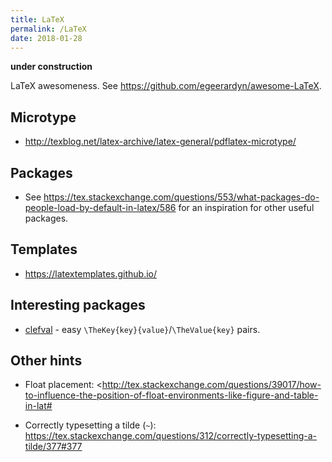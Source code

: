 ```yaml
---
title: LaTeX
permalink: /LaTeX
date: 2018-01-28
---
```


**under construction**

LaTeX awesomeness. See <https://github.com/egeerardyn/awesome-LaTeX>.

## Microtype
- <http://texblog.net/latex-archive/latex-general/pdflatex-microtype/>

## Packages
- See <https://tex.stackexchange.com/questions/553/what-packages-do-people-load-by-default-in-latex/586> for an inspiration for other useful packages.

## Templates
- <https://latextemplates.github.io/>

## Interesting packages

- [clefval](https://ctan.org/pkg/clefval) - easy `\TheKey{key}{value}`/`\TheValue{key}` pairs.

## Other hints
- Float placement: <http://tex.stackexchange.com/questions/39017/how-to-influence-the-position-of-float-environments-like-figure-and-table-in-lat#
>
- Correctly typesetting a tilde (`~`): <https://tex.stackexchange.com/questions/312/correctly-typesetting-a-tilde/377#377>
